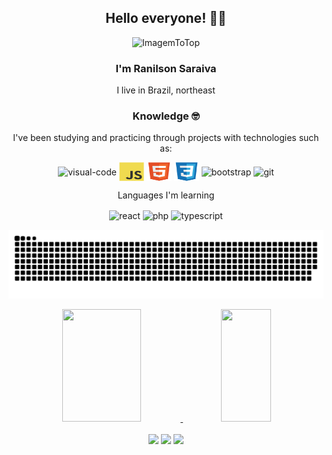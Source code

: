 

<div align="center">
 
   ## Hello everyone! 👋🏽
  
   <img alt="ImagemToTop" height="540" src="https://user-images.githubusercontent.com/86699790/139542334-32d9c143-d7b9-4be0-a1f1-99e217e73391.png">

  
   ### I'm Ranilson Saraiva

   I live in Brazil, northeast
 
   ### Knowledge 🤓
 
   I've been studying and practicing through projects with technologies such as: 
<div>
 
<div align="center" style="display: inline_block"> 
   <img align="center" alt="visual-code" height="30" width="40" src="https://cdn.jsdelivr.net/gh/devicons/devicon/icons/vscode/vscode-original.svg">
   <img align="center" alt="Java-script" height="30" width="40" src="https://raw.githubusercontent.com/devicons/devicon/master/icons/javascript/javascript-original.svg">
   <img align="center" alt="html" height="30" width="40" src="https://raw.githubusercontent.com/devicons/devicon/master/icons/html5/html5-original.svg"> 
   <img align="center" alt="css" height="30" width="40" src="https://raw.githubusercontent.com/devicons/devicon/master/icons/css3/css3-original.svg"> 
   <img align="center" alt="bootstrap" height="30" width="40" src="https://cdn.jsdelivr.net/gh/devicons/devicon/icons/bootstrap/bootstrap-plain.svg"> 
   <img align="center" alt="git" height="70" width="70" src="https://cdn.jsdelivr.net/gh/devicons/devicon/icons/git/git-original-wordmark.svg">
</div>

 
 <div align="center">
   <p>Languages I'm learning</p>
 
   <img align="center" alt="react" height="60" width="40" src="https://cdn.jsdelivr.net/gh/devicons/devicon/icons/react/react-original-wordmark.svg"> 
   <img align="center" alt="php" height="50" width="50" src="https://cdn.jsdelivr.net/gh/devicons/devicon/icons/php/php-original.svg"> 
   <img align="center" alt="typescript" height="30" width="40" src="https://cdn.jsdelivr.net/gh/devicons/devicon/icons/typescript/typescript-original.svg">
</div>
 
![Snake animation](https://github.com/RanilsonJunior/RanilsonJunior/blob/output/github-contribution-grid-snake.svg)


<div align="center">
 <a href="https://github.com/RanilsonJunior">
 <img height="180em" width="50%" src="https://github-readme-stats.vercel.app/api?username=RanilsonJunior&show_icons=true&theme=onedark&include_all_commits=true&count_private=true"/>
 <img height="180em" width="40%" src="https://github-readme-stats.vercel.app/api/top-langs/?username=RanilsonJunior&layout=compact&langs_count=7&theme=onedark"/>
</div>

 </br>

<div align="center">
   <a href="https://www.linkedin.com/in/ranilson-de-andrade-saraiva-junior/" target="_blank"><img src="https://img.shields.io/badge/-LinkedIn-%230077B5?style=for-the-badge&logo=linkedin&logoColor=white" target="_blank"></a> 
   <a href="https://www.instagram.com/Jun1nh0000/" target="_blank"><img src="https://img.shields.io/badge/Instagram-E4405F?style=for-the-badge&logo=instagram&logoColor=white" target="_blank"></a> 
   <a href="mailto:ranilsonjunior2@gmail.com?Subject=T%C3%ADtulo%20da%20mensagem" target="_blank"><img src="https://img.shields.io/badge/Gmail-D14836?style=for-the-badge&logo=gmail&logoColor=white" target="_blank"></a> 
</div
 
 
 
 




